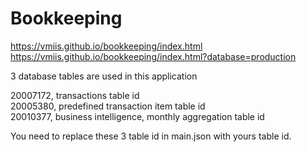 # Bookkeeping

https://vmiis.github.io/bookkeeping/index.html  
https://vmiis.github.io/bookkeeping/index.html?database=production  

3 database tables are used in this application  

20007172, transactions table id  
20005380, predefined transaction item table id  
20010377, business intelligence, monthly aggregation table id  

You need to replace these 3 table id in main.json with yours table id.  
